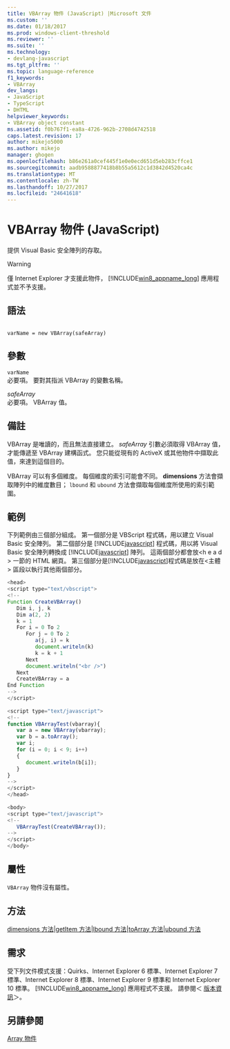```yaml
---
title: VBArray 物件 (JavaScript) |Microsoft 文件
ms.custom: ''
ms.date: 01/18/2017
ms.prod: windows-client-threshold
ms.reviewer: ''
ms.suite: ''
ms.technology:
- devlang-javascript
ms.tgt_pltfrm: ''
ms.topic: language-reference
f1_keywords:
- VBArray
dev_langs:
- JavaScript
- TypeScript
- DHTML
helpviewer_keywords:
- VBArray object constant
ms.assetid: f0b767f1-ea8a-4726-962b-2708d4742518
caps.latest.revision: 17
author: mikejo5000
ms.author: mikejo
manager: ghogen
ms.openlocfilehash: b86e261a0cef445f1e0e0ecd651d5eb283cffce1
ms.sourcegitcommit: aadb9588877418b8b55a5612c1d3842d4520ca4c
ms.translationtype: MT
ms.contentlocale: zh-TW
ms.lasthandoff: 10/27/2017
ms.locfileid: "24641618"
---
```

# <a name="vbarray-object-javascript"></a>VBArray 物件 (JavaScript)
提供 Visual Basic 安全陣列的存取。  
  
> [!WARNING]
>  僅 Internet Explorer 才支援此物件， [!INCLUDE[win8_appname_long](../../javascript/includes/win8-appname-long-md.md)] 應用程式並不予支援。  
  
## <a name="syntax"></a>語法  
  
```  
  
varName = new VBArray(safeArray)   
```  
  
## <a name="parameters"></a>參數  
 `varName`  
 必要項。 要對其指派 VBArray 的變數名稱。  
  
 *safeArray*  
 必要項。 VBArray 值。  
  
## <a name="remarks"></a>備註  
 VBArray 是唯讀的，而且無法直接建立。 *safeArray* 引數必須取得 VBArray 值，才能傳遞至 VBArray 建構函式。 您只能從現有的 ActiveX 或其他物件中擷取此值，來達到這個目的。  
  
 VBArray 可以有多個維度。 每個維度的索引可能會不同。 **dimensions** 方法會擷取陣列中的維度數目； `lbound` 和 `ubound` 方法會擷取每個維度所使用的索引範圍。  
  
## <a name="example"></a>範例  
 下列範例由三個部分組成。 第一個部分是 VBScript 程式碼，用以建立 Visual Basic 安全陣列。 第二個部分是 [!INCLUDE[javascript](../../javascript/includes/javascript-md.md)] 程式碼，用以將 Visual Basic 安全陣列轉換成 [!INCLUDE[javascript](../../javascript/includes/javascript-md.md)] 陣列。 這兩個部分都會放\<h e a d > 一節的 HTML 網頁。 第三個部分是[!INCLUDE[javascript](../../javascript/includes/javascript-md.md)]程式碼是放在\<主體 > 區段以執行其他兩個部分。  
  
```JavaScript  
<head>  
<script type="text/vbscript">  
<!--  
Function CreateVBArray()  
   Dim i, j, k  
   Dim a(2, 2)  
   k = 1  
   For i = 0 To 2  
      For j = 0 To 2  
         a(j, i) = k  
         document.writeln(k)  
         k = k + 1  
      Next  
      document.writeln("<br />")  
   Next  
   CreateVBArray = a  
End Function  
-->  
</script>  
  
<script type="text/javascript">  
<!--  
function VBArrayTest(vbarray){  
   var a = new VBArray(vbarray);  
   var b = a.toArray();  
   var i;  
   for (i = 0; i < 9; i++)   
   {  
      document.writeln(b[i]);  
   }  
}  
-->  
</script>  
</head>  
  
<body>  
<script type="text/javascript">  
<!--  
   VBArrayTest(CreateVBArray());  
-->  
</script>  
</body>  
```  
  
## <a name="properties"></a>屬性  
 `VBArray` 物件沒有屬性。  
  
## <a name="methods"></a>方法  
 [dimensions 方法](../../javascript/reference/dimensions-method-vbarray-javascript.md)&#124;[getItem 方法](../../javascript/reference/getitem-method-vbarray-javascript.md)&#124;[lbound 方法](../../javascript/reference/lbound-method-vbarray-javascript.md)&#124;[toArray 方法](../../javascript/reference/toarray-method-vbarray-javascript.md)&#124;[ubound 方法](../../javascript/reference/ubound-method-vbarray-javascript.md)  
  
## <a name="requirements"></a>需求  
 受下列文件模式支援：Quirks、Internet Explorer 6 標準、Internet Explorer 7 標準、Internet Explorer 8 標準、Internet Explorer 9 標準和 Internet Explorer 10 標準。 [!INCLUDE[win8_appname_long](../../javascript/includes/win8-appname-long-md.md)] 應用程式不支援。 請參閱＜ [版本資訊](../../javascript/reference/javascript-version-information.md)＞。  
  
## <a name="see-also"></a>另請參閱  
 [Array 物件](../../javascript/reference/array-object-javascript.md)